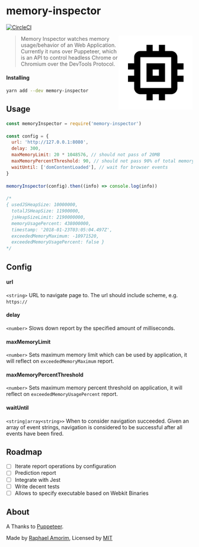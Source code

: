 # memory-inspector

<!-- [START badges] -->
[![CircleCI](https://circleci.com/gh/raphamorim/memory-inspector/tree/master.svg?style=svg)](https://circleci.com/gh/raphamorim/memory-inspector/tree/master)
<!-- [END badges] -->

<img src="images/logo.png" height="200" align="right">

> Memory Inspector watches memory usage/behavior of an Web Application.
Currently it runs over Puppeteer, which is an API to control headless Chrome or Chromium over the DevTools Protocol.

#### Installing

```bash
yarn add --dev memory-inspector
```

## Usage

```js
const memoryInspector = require('memory-inspector')

const config = {
  url: 'http://127.0.0.1:8080',
  delay: 300,
  maxMemoryLimit: 20 * 1048576, // should not pass of 20MB
  maxMemoryPercentThreshold: 90, // should not pass 90% of total memory
  waitUntil: ['domContentLoaded'], // wait for browser events
}

memoryInspector(config).then((info) => console.log(info))

/*
{ usedJSHeapSize: 10000000,
  totalJSHeapSize: 11900000,
  jsHeapSizeLimit: 2190000000,
  memoryUsagePercent: 438000000,
  timestamp: '2018-01-23T03:05:04.497Z',
  exceededMemoryMaximum: -10971520,
  exceededMemoryUsagePercent: false }
*/

```

## Config

#### url

`<string>` URL to navigate page to. The url should include scheme, e.g. `https://`

#### delay

`<number>` Slows down report by the specified amount of milliseconds.

#### maxMemoryLimit

`<number>` Sets maximum memory limit which can be used by application, it will reflect on `exceededMemoryMaximum` report.

#### maxMemoryPercentThreshold

`<number>` Sets maximum memory percent threshold on application, it will reflect on `exceededMemoryUsagePercent` report.

#### waitUntil

`<string|array<string>>` When to consider navigation succeeded. Given an array of event strings, navigation is considered to be successful after all events have been fired.

## Roadmap

- [ ] Iterate report operations by configuration
- [ ] Prediction report
- [ ] Integrate with Jest
- [ ] Write decent tests
- [ ] Allows to specify executable based on Webkit Binaries

## About

A Thanks to [Puppeteer](https://github.com/GoogleChrome/puppeteer).

Made by [Raphael Amorim](https://github.com/raphamorim), Licensed by [MIT](License)

